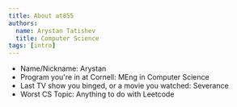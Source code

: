 ```yaml
---
title: About at855
authors:
  name: Arystan Tatishev
  title: Computer Science
tags: [intro]
---
```


- Name/Nickname: Arystan
- Program you're in at Cornell: MEng in Computer Science
- Last TV show you binged, or a movie you watched: Severance
- Worst CS Topic: Anything to do with Leetcode
